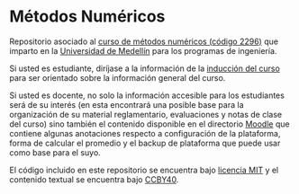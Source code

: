 # Métodos Numéricos  

Repositorio asociado al [curso de métodos numéricos (código 2296)](http://uvirtual.udem.edu.co/course/view.php?id=3716 "Moodle del curso.") que imparto en la [Universidad de Medellín](http://www.udem.edu.co/ "Página oficial de la Universidad de Medellín.") para los programas de ingeniería.  

Si usted es estudiante, diríjase a la información de la [inducción del curso](Presentaciones/Inducción.md) para ser orientado sobre la información general del curso.  

Si usted es docente, no solo la información accesible para los estudiantes será de su interés (en esta encontrará una posible base para la organización de su material reglamentario, evaluaciones y notas de clase del curso) sino también el contenido disponible en el directorio [Moodle](Moodle) que contiene algunas anotaciones respecto a configuración de la plataforma, forma de calcular el promedio y el backup de plataforma que puede usar como base para el suyo.  

El código incluido en este repositorio se encuentra bajo [licencia MIT](LICENSE) y el contenido textual se encuentra bajo [CCBY40](https://creativecommons.org/licenses/by/4.0/).  

